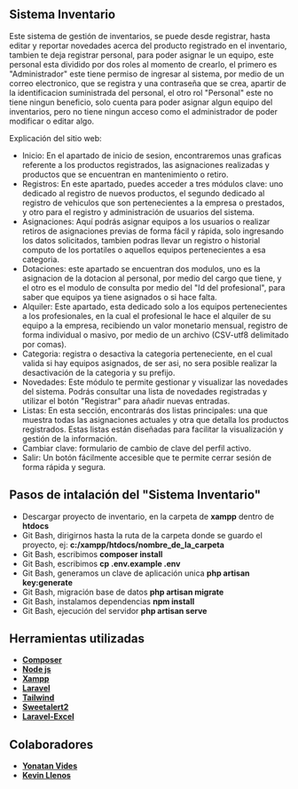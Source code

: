 ## Sistema Inventario

Este sistema de gestión de inventarios, se puede desde registrar, hasta editar y reportar novedades acerca del producto registrado en el inventario, tambien te deja registrar personal, para poder asignar le un equipo, este personal esta dividido por dos roles al momento de crearlo, el primero es "Administrador" este tiene permiso de ingresar al sistema, por medio de un correo electronico, que se registra y una contraseña que se crea, apartir de la identificacion suministrada del personal, el otro rol "Personal" este no tiene ningun beneficio, solo cuenta para poder asignar algun equipo del inventarios, pero no tiene ningun acceso como el administrador de poder modificar o editar algo.

Explicación del sitio web:

- Inicio: En el apartado de inicio de sesion, encontraremos unas graficas referente a los productos registrados, las asignaciones realizadas y productos que se encuentran en mantenimiento o retiro.
- Registros: En este apartado, puedes acceder a tres módulos clave: uno dedicado al registro de nuevos productos, el segundo dedicado al registro de vehiculos que son pertenecientes a la empresa o prestados, y otro para el registro y administración de usuarios del sistema.
- Asignaciones: Aquí podrás asignar equipos a los usuarios o realizar retiros de asignaciones previas de forma fácil y rápida, solo ingresando los datos solicitados, tambien podras llevar un registro o historial computo de los portatiles o aquellos equipos pertenecientes a esa categoria.
- Dotaciones: este apartado se encuentran dos modulos, uno es la asignacion de la dotacion al personal, por medio del cargo que tiene, y el otro es el modulo de consulta por medio del "Id del profesional", para saber que equipos ya tiene asignados o si hace falta.
- Alquiler: Este apartado, esta dedicado solo a los equipos pertenecientes a los profesionales, en la cual el profesional le hace el alquiler de su equipo a la empresa, recibiendo un valor monetario mensual, registro de forma individual o masivo, por medio de un archivo (CSV-utf8 delimitado por comas).
- Categoria: registra o desactiva la categoria perteneciente, en el cual valida si hay equipos asignados, de ser asi, no sera posible realizar la desactivación de la categoria y su prefijo.
- Novedades: Este módulo te permite gestionar y visualizar las novedades del sistema. Podrás consultar una lista de novedades registradas y utilizar el botón "Registrar" para añadir nuevas entradas.
- Listas: En esta sección, encontrarás dos listas principales: una que muestra todas las asignaciones actuales y otra que detalla los productos registrados. Estas listas están diseñadas para facilitar la visualización y gestión de la información.
- Cambiar clave: formulario de cambio de clave del perfil activo.
- Salir: Un botón fácilmente accesible que te permite cerrar sesión de forma rápida y segura.

## Pasos de intalación del "Sistema Inventario"

- Descargar proyecto de inventario, en la carpeta de **xampp** dentro de **htdocs**
- Git Bash, dirigirnos hasta la ruta de la carpeta donde se guardo el proyecto, ej: **c:/xampp/htdocs/nombre_de_la_carpeta**
- Git Bash, escribimos **composer install**
- Git Bash, escribimos **cp .env.example .env**
- Git Bash, generamos un clave de aplicación unica **php artisan key:generate**
- Git Bash, migración base de datos **php artisan migrate**
- Git Bash, instalamos dependencias **npm install**
- Git Bash, ejecución del servidor **php artisan serve**

## Herramientas utilizadas

- **[Composer](https://getcomposer.org/)**
- **[Node js](https://nodejs.org/en)**
- **[Xampp](https://www.apachefriends.org/es/index.html)**
- **[Laravel](https://laravel.com/)**
- **[Tailwind](https://tailwindcss.com/)**
- **[Sweetalert2](https://sweetalert2.github.io/)**
- **[Laravel-Excel](https://laravel-excel.com/)**


## Colaboradores
- **[Yonatan Vides](https://github.com/yona0304)**
- **[Kevin Llenos](https://github.com/Kelc098)**

